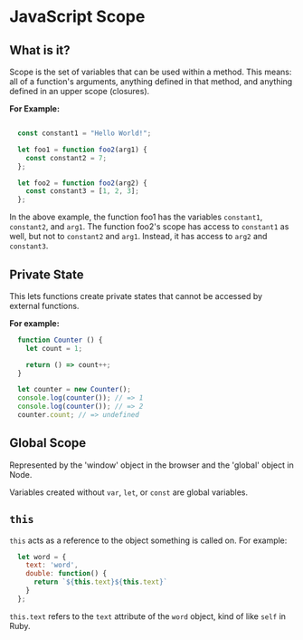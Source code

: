 # JavaScript Scope

## What is it?
Scope is the set of variables that can be used within a method. This means: all of a function's arguments, anything defined in that method, and anything defined in an upper scope (closures).

**For Example:**
```JavaScript

  const constant1 = "Hello World!";

  let foo1 = function foo2(arg1) {
    const constant2 = 7;
  };

  let foo2 = function foo2(arg2) {
    const constant3 = [1, 2, 3];
  };
```

In the above example, the function foo1 has the variables `constant1`, `constant2`, and `arg1`.
The function foo2's scope has access to `constant1` as well, but not to `constant2` and `arg1`. Instead, it has access to `arg2` and `constant3`.

## Private State
This lets functions create private states that cannot be accessed by external functions.

**For example:**
```javascript
  function Counter () {
    let count = 1;

    return () => count++;
  }

  let counter = new Counter();
  console.log(counter()); // => 1
  console.log(counter()); // => 2
  counter.count; // => undefined
```

## Global Scope
Represented by the 'window' object in the browser and the 'global' object in Node.

Variables created without `var`, `let`, or `const` are global variables.

## `this`

`this` acts as a reference to the object something is called on. For example:

```javascript
  let word = {
    text: 'word',
    double: function() {
      return `${this.text}${this.text}`
    }
  };
```

`this.text` refers to the `text` attribute of the `word` object, kind of like `self` in Ruby.
